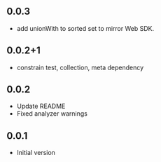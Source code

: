 ## 0.0.3
- add unionWith to sorted set to mirror Web SDK.

## 0.0.2+1
- constrain test, collection, meta dependency

## 0.0.2

- Update README
- Fixed analyzer warnings

## 0.0.1

- Initial version
